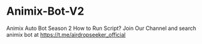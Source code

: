 # Animix-Bot-V2
Animix Auto Bot Season 2 
How to Run Script? Join Our Channel and search animix bot at https://t.me/airdropseeker_official
